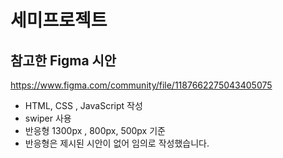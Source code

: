 # 세미프로젝트

## 참고한 Figma 시안

https://www.figma.com/community/file/1187662275043405075

- HTML, CSS , JavaScript 작성
- swiper 사용
- 반응형 1300px , 800px, 500px 기준
- 반응형은 제시된 시안이 없어 임의로 작성했습니다.

